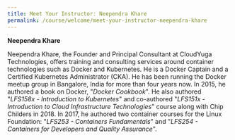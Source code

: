 ```yaml
---
title: Meet Your Instructor: Neependra Khare
permalink: /course/welcome/meet-your-instructor-neependra-khare
---
```

**Neependra Khare**

Neependra Khare, the Founder and Principal Consultant at CloudYuga Technologies, offers training and consulting services around container technologies such as Docker and Kubernetes. He is a Docker Captain and a Certified Kubernetes Administrator (CKA). He has been running the Docker meetup group in Bangalore, India for more than four years now. In 2015, he authored a book on Docker, "*Docker Cookbook*". He also authored "*LFS158x - Introduction to Kubernetes*" and co-authored "*LFS151x - Introduction to Cloud Infrastructure Technologies*" course along with Chip Childers in 2018. In 2017, he authored two container courses for the Linux Foundation: "*LFS253 - Containers Fundamentals*" and "*LFS254 - Containers for Developers and Quality Assurance*".
